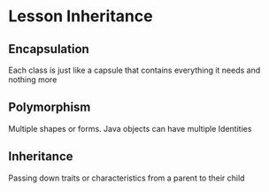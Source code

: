 # Lesson Inheritance

## Encapsulation
Each class is just like a capsule that contains everything it needs and nothing more

## Polymorphism
Multiple shapes or forms. Java objects can have multiple Identities

## Inheritance
Passing down traits or characteristics from a parent to their child

